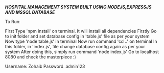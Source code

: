 **_HOSPITAL MANAGEMENT SYSTEM BUILT USING NODEJS,EXPRESSJS AND MSSQL DATABASE_**

To Run:

First Type 'npm install' on terminal. It will install all dependencies
Firstly Go to init folder and set database config in 'table.js' file as per your system
Now type 'node table.js' in terminal
Now run command 'cd ..' on terminal
In this folder, in 'index.js', file change database config again as per your system
After doing this, simply run command 'node index.js'
Go to localhost 8080 and check the masterpiece :)

Username: Zohaib
Password: admin123
